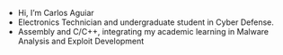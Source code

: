 - Hi, I’m Carlos Aguiar
- Electronics Technician and undergraduate student in Cyber Defense.
- Assembly and C/C++, integrating my academic learning in Malware Analysis and Exploit Development
